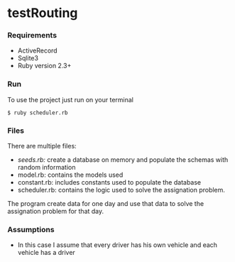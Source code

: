 # testRouting

### Requirements

* ActiveRecord
* Sqlite3
* Ruby version 2.3+

### Run

To use the project just run on your terminal
```
$ ruby scheduler.rb
```

### Files

There are multiple files:
* _seeds.rb:_ create a database on memory and populate the schemas with random information
* model.rb: contains the models used
* constant.rb: includes constants used to populate the database
* scheduler.rb: contains the logic used to solve the assignation problem.

The program create data for one day and use that data to solve the assignation problem for that day. 

### Assumptions

* In this case I assume that every driver has his own vehicle and each vehicle has a driver
